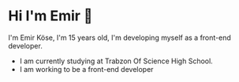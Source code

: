 # Hi I'm Emir 👋
I'm Emir Köse, I'm 15 years old, I'm developing myself as a front-end developer.
* I am currently studying at Trabzon Of Science High School.
* I am working to be a front-end developer